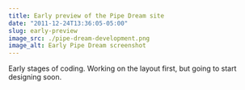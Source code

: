 ```yaml
---
title: Early preview of the Pipe Dream site
date: "2011-12-24T13:36:05-05:00"
slug: early-preview
image_src: ./pipe-dream-development.png
image_alt: Early Pipe Dream screenshot
---
```


Early stages of coding. Working on the layout first, but going to start designing soon.
